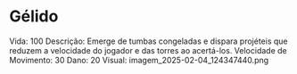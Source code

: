 # Gélido

Vida: 100
Descrição: Emerge de tumbas congeladas e dispara projéteis que reduzem a velocidade do jogador e das torres ao acertá-los.
Velocidade de Movimento: 30
Dano: 20
Visual: imagem_2025-02-04_124347440.png